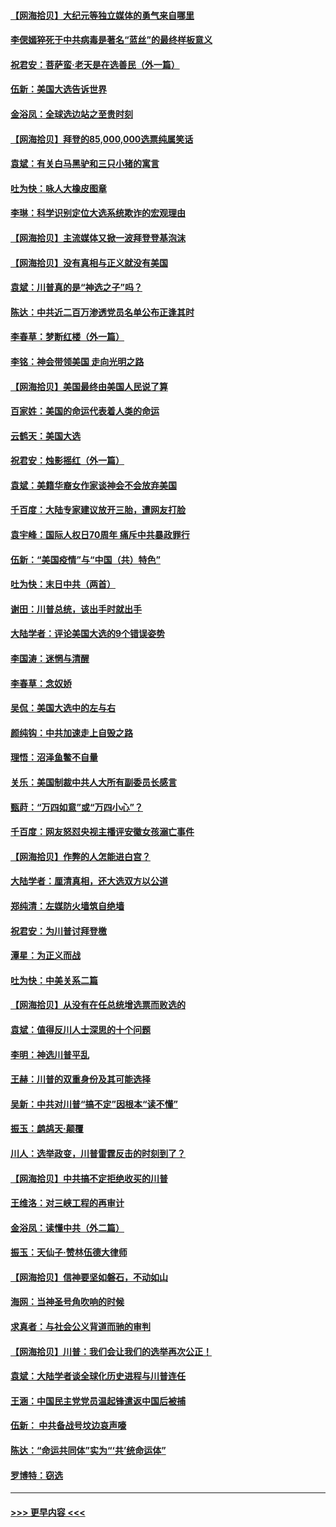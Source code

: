 #### [【网海拾贝】大纪元等独立媒体的勇气来自哪里](../pages/nsc993/n12629961.md?t=12182351) 
#### [李偲嫣猝死于中共病毒是著名“蓝丝”的最终样板意义](../pages/nsc993/n12628812.md?t=12182351) 
#### [祝君安：菩萨蛮·老天是在选善民（外一篇）](../pages/nsc993/n12628793.md?t=12182351) 
#### [伍新：美国大选告诉世界](../pages/nsc993/n12628768.md?t=12182351) 
#### [金浴凤：全球选边站之至贵时刻](../pages/nsc993/n12627318.md?t=12182351) 
#### [【网海拾贝】拜登的85,000,000选票纯属笑话](../pages/nsc993/n12626569.md?t=12182351) 
#### [袁斌：有关白马黑驴和三只小猪的寓言](../pages/nsc993/n12626198.md?t=12182351) 
#### [吐为快：咏人大橡皮图章](../pages/nsc993/n12624470.md?t=12182351) 
#### [李琳：科学识别定位大选系统欺诈的宏观理由](../pages/nsc993/n12624340.md?t=12182351) 
#### [【网海拾贝】主流媒体又掀一波拜登登基泡沫](../pages/nsc993/n12624000.md?t=12182351) 
#### [【网海拾贝】没有真相与正义就没有美国](../pages/nsc993/n12621885.md?t=12182351) 
#### [袁斌：川普真的是“神选之子”吗？](../pages/nsc993/n12621749.md?t=12182351) 
#### [陈达：中共近二百万渗透党员名单公布正逢其时](../pages/nsc993/n12620870.md?t=12182351) 
#### [李春草：梦断红楼（外一篇）](../pages/nsc993/n12619122.md?t=12182351) 
#### [李铭：神会带领美国 走向光明之路](../pages/nsc993/n12618584.md?t=12182351) 
#### [【网海拾贝】美国最终由美国人民说了算](../pages/nsc993/n12617255.md?t=12182351) 
#### [百家姓：美国的命运代表着人类的命运](../pages/nsc993/n12615838.md?t=12182351) 
#### [云鹤天：美国大选](../pages/nsc993/n12615994.md?t=12182351) 
#### [祝君安：烛影摇红（外一篇）](../pages/nsc993/n12615975.md?t=12182351) 
#### [袁斌：美籍华裔女作家谈神会不会放弃美国](../pages/nsc993/n12615263.md?t=12182351) 
#### [千百度：大陆专家建议放开三胎，遭网友打脸](../pages/nsc993/n12614456.md?t=12182351) 
#### [袁宇峰：国际人权日70周年 痛斥中共暴政罪行](../pages/nsc993/n12611965.md?t=12182351) 
#### [伍新：“美国疫情”与“中国（共）特色”](../pages/nsc993/n12611463.md?t=12182351) 
#### [吐为快：末日中共（两首）](../pages/nsc993/n12611461.md?t=12182351) 
#### [谢田：川普总统，该出手时就出手](../pages/nsc993/n12610905.md?t=12182351) 
#### [大陆学者：评论美国大选的9个错误姿势](../pages/nsc993/n12609586.md?t=12182351) 
#### [李国涛：迷惘与清醒](../pages/nsc993/n12607532.md?t=12182351) 
#### [李春草：念奴娇](../pages/nsc993/n12607083.md?t=12182351) 
#### [吴侃：美国大选中的左与右](../pages/nsc993/n12607054.md?t=12182351) 
#### [颜纯钩：中共加速走上自毁之路](../pages/nsc993/n12606473.md?t=12182351) 
#### [理悟：沼泽鱼鳖不自量](../pages/nsc993/n12606454.md?t=12182351) 
#### [关乐：美国制裁中共人大所有副委员长感言](../pages/nsc993/n12606442.md?t=12182351) 
#### [甄莳：“万四如意”或“万四小心”？](../pages/nsc993/n12606091.md?t=12182351) 
#### [千百度：网友怒怼央视主播评安徽女孩溺亡事件](../pages/nsc993/n12605370.md?t=12182351) 
#### [【网海拾贝】作弊的人怎能进白宫？](../pages/nsc993/n12603546.md?t=12182351) 
#### [大陆学者：厘清真相，还大选双方以公道](../pages/nsc993/n12603475.md?t=12182351) 
#### [郑纯清：左媒防火墙筑自绝墙](../pages/nsc993/n12602226.md?t=12182351) 
#### [祝君安：为川普讨拜登檄](../pages/nsc993/n12602199.md?t=12182351) 
#### [潭星：为正义而战](../pages/nsc993/n12600926.md?t=12182351) 
#### [吐为快：中美关系二篇](../pages/nsc993/n12600908.md?t=12182351) 
#### [【网海拾贝】从没有在任总统增选票而败选的](../pages/nsc993/n12600435.md?t=12182351) 
#### [袁斌：值得反川人士深思的十个问题](../pages/nsc993/n12600332.md?t=12182351) 
#### [李明：神选川普平乱](../pages/nsc993/n12599751.md?t=12182351) 
#### [王赫：川普的双重身份及其可能选择](../pages/nsc993/n12599723.md?t=12182351) 
#### [吴新：中共对川普“搞不定”因根本“读不懂”](../pages/nsc993/n12599502.md?t=12182351) 
#### [振玉：鹧鸪天‧颠覆](../pages/nsc993/n12599494.md?t=12182351) 
#### [川人：选举政变，川普雷霆反击的时刻到了？](../pages/nsc993/n12599291.md?t=12182351) 
#### [【网海拾贝】中共搞不定拒绝收买的川普](../pages/nsc993/n12598955.md?t=12182351) 
#### [王维洛：对三峡工程的再审计](../pages/nsc993/n12598436.md?t=12182351) 
#### [金浴凤：读懂中共（外二篇）](../pages/nsc993/n12597943.md?t=12182351) 
#### [振玉：天仙子‧赞林伍德大律师](../pages/nsc993/n12597929.md?t=12182351) 
#### [【网海拾贝】信神要坚如磐石，不动如山](../pages/nsc993/n12597901.md?t=12182351) 
#### [海网：当神圣号角吹响的时候](../pages/nsc993/n12595891.md?t=12182351) 
#### [求真者：与社会公义背道而驰的审判](../pages/nsc993/n12595868.md?t=12182351) 
#### [【网海拾贝】川普：我们会让我们的选举再次公正！](../pages/nsc993/n12594930.md?t=12182351) 
#### [袁斌：大陆学者谈全球化历史进程与川普连任](../pages/nsc993/n12594690.md?t=12182351) 
#### [王涵：中国民主党党员温起锋遣返中国后被捕](../pages/nsc993/n12594540.md?t=12182351) 
#### [伍新： 中共备战号坟边哀声嚎](../pages/nsc993/n12593086.md?t=12182351) 
#### [陈达：“命运共同体”实为“‘共’统命运体”](../pages/nsc993/n12590865.md?t=12182351) 
#### [罗博特：窃选](../pages/nsc993/n12590619.md?t=12182351) 

----
#### [ >>> 更早内容 <<< ](../indexes/nsc993-earlier.md)
